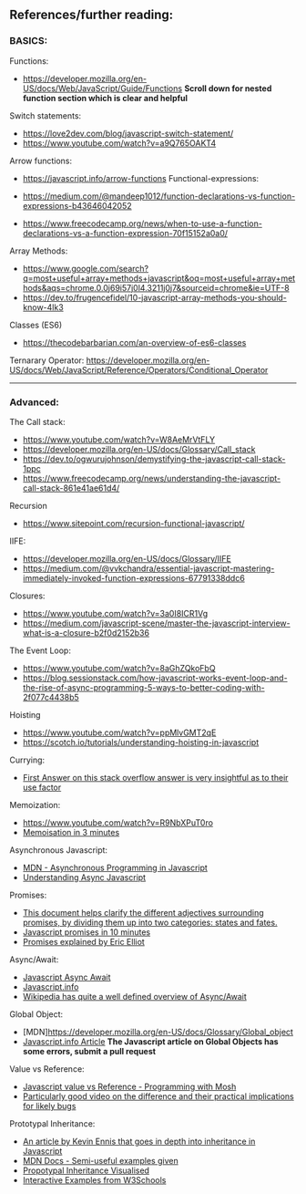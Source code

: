 ## References/further reading:

### BASICS:

Functions:

- https://developer.mozilla.org/en-US/docs/Web/JavaScript/Guide/Functions
  **Scroll down for nested function section which is clear and helpful**

Switch statements:

- https://love2dev.com/blog/javascript-switch-statement/
- https://www.youtube.com/watch?v=a9Q765OAKT4

Arrow functions:

- https://javascript.info/arrow-functions
  Functional-expressions:

- https://medium.com/@mandeep1012/function-declarations-vs-function-expressions-b43646042052
- https://www.freecodecamp.org/news/when-to-use-a-function-declarations-vs-a-function-expression-70f15152a0a0/

Array Methods:

- https://www.google.com/search?q=most+useful+array+methods+javascript&oq=most+useful+array+methods&aqs=chrome.0.0j69i57j0l4.3211j0j7&sourceid=chrome&ie=UTF-8
- https://dev.to/frugencefidel/10-javascript-array-methods-you-should-know-4lk3

Classes (ES6)

- https://thecodebarbarian.com/an-overview-of-es6-classes

Ternarary Operator:
https://developer.mozilla.org/en-US/docs/Web/JavaScript/Reference/Operators/Conditional_Operator

---

### Advanced:

The Call stack:

- https://www.youtube.com/watch?v=W8AeMrVtFLY
- https://developer.mozilla.org/en-US/docs/Glossary/Call_stack
- https://dev.to/ogwurujohnson/demystifying-the-javascript-call-stack-1ppc
- https://www.freecodecamp.org/news/understanding-the-javascript-call-stack-861e41ae61d4/

Recursion

- https://www.sitepoint.com/recursion-functional-javascript/

IIFE:

- https://developer.mozilla.org/en-US/docs/Glossary/IIFE
- https://medium.com/@vvkchandra/essential-javascript-mastering-immediately-invoked-function-expressions-67791338ddc6

Closures:

- https://www.youtube.com/watch?v=3a0I8ICR1Vg
- https://medium.com/javascript-scene/master-the-javascript-interview-what-is-a-closure-b2f0d2152b36

The Event Loop:

- https://www.youtube.com/watch?v=8aGhZQkoFbQ
- https://blog.sessionstack.com/how-javascript-works-event-loop-and-the-rise-of-async-programming-5-ways-to-better-coding-with-2f077c4438b5

Hoisting

- https://www.youtube.com/watch?v=ppMlvGMT2qE
- https://scotch.io/tutorials/understanding-hoisting-in-javascript

Currying:

- [First Answer on this stack overflow answer is very insightful as to their use factor](https://softwareengineering.stackexchange.com/questions/185585/what-is-the-advantage-of-currying)

Memoization:

- https://www.youtube.com/watch?v=R9NbXPuT0ro
- [Memoisation in 3 minutes](https://codeburst.io/understanding-memoization-in-3-minutes-2e58daf33a19)

Asynchronous Javascript:

- [MDN - Asynchronous Programming in Javascript](https://developer.mozilla.org/en-US/docs/Learn/JavaScript/Asynchronous)
- [Understanding Async Javascript](https://blog.bitsrc.io/understanding-asynchronous-javascript-the-event-loop-74cd408419ff)

Promises:

- [This document helps clarify the different adjectives surrounding promises, by dividing them up into two categories: states and fates.](https://github.com/domenic/promises-unwrapping/blob/master/docs/states-and-fates.md)
- [Javascript promises in 10 minutes](https://www.youtube.com/watch?v=DHvZLI7Db8E&t=368s)
- [Promises explained by Eric Elliot](https://medium.com/javascript-scene/master-the-javascript-interview-what-is-a-promise-27fc71e77261)

Async/Await:

- [Javascript Async Await](https://www.youtube.com/watch?v=V_Kr9OSfDeU&feature=youtu.be)
- [Javascript.info](https://javascript.info/async-await)
- [Wikipedia has quite a well defined overview of Async/Await](https://en.wikipedia.org/wiki/Async/await)

Global Object:

- [MDN]https://developer.mozilla.org/en-US/docs/Glossary/Global_object
- [Javascript.info Article](https://javascript.info/global-object)
  **The Javascript article on Global Objects has some errors, submit a pull request**

Value vs Reference:

- [Javascript value vs Reference - Programming with Mosh](https://www.youtube.com/watch?v=fD0t_DKREbE)
- [Particularly good video on the difference and their practical implications for likely bugs](https://www.youtube.com/watch?v=-hBJz2PPIVE)

Prototypal Inheritance:

- [An article by Kevin Ennis that goes in depth into inheritance in Javascript](https://medium.com/@kevincennis/prototypal-inheritance-781bccc97edb)
- [MDN Docs - Semi-useful examples given](https://developer.mozilla.org/en-US/docs/Learn/JavaScript/Objects/Inheritance)
- [Propotypal Inheritance Visualised](https://dev.to/lydiahallie/javascript-visualized-prototypal-inheritance-47co)
- [Interactive Examples from W3Schools](https://www.w3schools.com/js/js_object_prototypes.asp)
